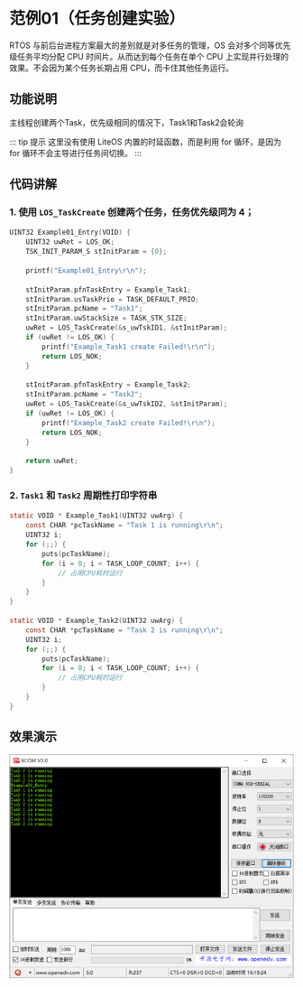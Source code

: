 # 范例01（任务创建实验）

RTOS 与前后台进程方案最大的差别就是对多任务的管理，OS 会对多个同等优先级任务平均分配 CPU 时间片。从而达到每个任务在单个 CPU 上实现并行处理的效果。不会因为某个任务长期占用 CPU，而卡住其他任务运行。

## 功能说明

主线程创建两个Task，优先级相同的情况下，Task1和Task2会轮询

::: tip 提示
这里没有使用 LiteOS 内置的时延函数，而是利用 for 循环，是因为 for 循环不会主导进行任务间切换。
:::

## 代码讲解

### 1. 使用 `LOS_TaskCreate` 创建两个任务，任务优先级同为 4；

```c
UINT32 Example01_Entry(VOID) {
    UINT32 uwRet = LOS_OK;
    TSK_INIT_PARAM_S stInitParam = {0};
    
    printf("Example01_Entry\r\n");

    stInitParam.pfnTaskEntry = Example_Task1;
    stInitParam.usTaskPrio = TASK_DEFAULT_PRIO;
    stInitParam.pcName = "Task1";
    stInitParam.uwStackSize = TASK_STK_SIZE;
    uwRet = LOS_TaskCreate(&s_uwTskID1, &stInitParam);
    if (uwRet != LOS_OK) {
        printf("Example_Task1 create Failed!\r\n");
        return LOS_NOK;
    }

    stInitParam.pfnTaskEntry = Example_Task2;
    stInitParam.pcName = "Task2";
    uwRet = LOS_TaskCreate(&s_uwTskID2, &stInitParam);
    if (uwRet != LOS_OK) {
        printf("Example_Task2 create Failed!\r\n");
        return LOS_NOK;
    }

    return uwRet;
}
```

### 2. `Task1` 和 `Task2` 周期性打印字符串

```c
static VOID * Example_Task1(UINT32 uwArg) {
    const CHAR *pcTaskName = "Task 1 is running\r\n";
    UINT32 i;
    for (;;) {
        puts(pcTaskName);
        for (i = 0; i < TASK_LOOP_COUNT; i++) {
            // 占用CPU耗时运行
        }
    }
}

static VOID * Example_Task2(UINT32 uwArg) {
    const CHAR *pcTaskName = "Task 2 is running\r\n";
    UINT32 i;
    for (;;) {
        puts(pcTaskName);
        for (i = 0; i < TASK_LOOP_COUNT; i++) {
            // 占用CPU耗时运行
        }
    }
}
```

## 效果演示

![](./pic/result01.png)